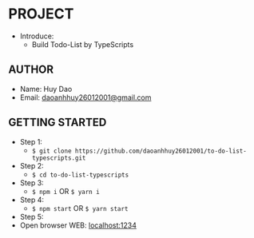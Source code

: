 # PROJECT
- Introduce: 
  - Build Todo-List by TypeScripts
## AUTHOR
- Name: Huy Dao
- Email: [daoanhhuy26012001@gmail.com](daoanhhuy26012001@gmail.com)
## GETTING STARTED

- Step 1:
  - `$ git clone https://github.com/daoanhhuy26012001/to-do-list-typescripts.git`
- Step 2:
  - `$ cd to-do-list-typescripts`
- Step 3:
  - `$ npm i` OR `$ yarn i`
- Step 4:
  - `$ npm start` OR `$ yarn start`
- Step 5:
 - Open browser WEB: [localhost:1234](http://localhost:1234/)
